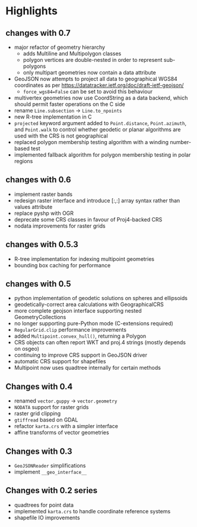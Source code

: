 # Highlights

## changes with 0.7

- major refactor of geometry hierarchy
    - adds Multiline and Multipolygon classes
    - polygon vertices are double-nested in order to represent sub-polygons
    - only multipart geometries now contain a data attribute
- GeoJSON now attempts to project all data to geographical WGS84 coordinates as
  per https://datatracker.ietf.org/doc/draft-ietf-geojson/
    - `force_wgs84=False` can be set to avoid this behaviour
- multivertex geometries now use CoordString as a data backend, which should
  permit faster operations on the C side
- rename `Line.subsection` -> `Line.to_npoints`
- new R-tree implementation in C
- `projected` keyword argument added to `Point.distance`, `Point.azimuth`, and
  `Point.walk` to control whether geodetic or planar algorithms are used with
  the CRS is not geographical
- replaced polygon membership testing algorithm with a winding number-based test
- implemented fallback algorithm for polygon membership testing in polar regions

## changes with 0.6

- implement raster bands
- redesign raster interface and introduce [:,:] array syntax rather than values
  attribute
- replace pyshp with OGR
- deprecate some CRS classes in favour of Proj4-backed CRS
- nodata improvements for raster grids

## changes with 0.5.3

- R-tree implementation for indexing multipoint geometries
- bounding box caching for performance

## changes with 0.5

- python implementation of geodetic solutions on spheres and ellipsoids
- geodetically-correct area calculations with GeographicalCRS
- more complete geojson interface supporting nested GeometryCollections
- no longer supporting pure-Python mode (C-extensions required)
- `RegularGrid.clip` performance improvements
- added `Multipoint.convex_hull()`, returning a Polygon
- CRS objects can often report WKT and proj.4 strings (mostly depends on osgeo)
- continuing to improve CRS support in GeoJSON driver
- automatic CRS support for shapefiles
- Multipoint now uses quadtree internally for certain methods

## Changes with 0.4

- renamed `vector.guppy` -> `vector.geometry`
- `NODATA` support for raster grids
- raster grid clipping
- `gtiffread` based on GDAL
- refactor `karta.crs` with a simpler interface
- affine transforms of vector geometries

## Changes with 0.3

- `GeoJSONReader` simplifications
- implement `__geo_interface__`

## Changes with 0.2 series

- quadtrees for point data
- implemented `karta.crs` to handle coordinate reference systems
- shapefile IO improvements

